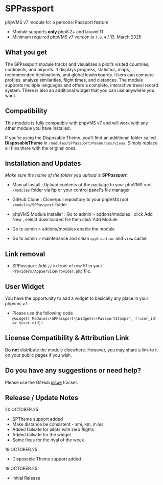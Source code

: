 # SPPassport

phpVMS v7 module for a personal Passport feature

* Module supports **only** php8.2+ and laravel 11
* Minimum required phpVMS v7 version is `7.0.4` / 13. March 2025

## What you get

The SPPassport module tracks and visualizes a pilot’s visited countries, continents, and airports. It displays progress, statistics, maps, recommended destinations, and global leaderboards. Users can compare profiles, analyze similarities, flight times, and distances. The module supports multiple languages and offers a complete, interactive travel record system. There is also an additional widget that you can use anywhere you want.

## Compatibility

This module is fully compatible with phpVMS v7 and will work with any other module you have installed.

If you’re using the Disposable Theme, you’ll find an additional folder called **DisposableTheme** in ``/modules/SPPassport/Resources/views``. Simply replace all files there with the original ones.

## Installation and Updates

_Make sure the name of the folder you upload is **SPPassport**._
* Manual Install : Upload contents of the package to your phpVMS root `/modules` folder via ftp or your control panel's file manager
* GitHub Clone : Clone/pull repository to your phpVMS root `/modules/SPPassport` folder
* phpVMS Module Installer : Go to admin > addons/modules , click Add New , select downloaded file then click Add Module

* Go to admin > addons/modules enable the module
* Go to admin > maintenance and clean `application` and `view` cache

## Link removal

* SPPassport: Add ``//`` in front of row 51 in your ``Providers/AppServiceProvider.php`` file.

## User Widget

You have the opportunity to add a widget to basically any place in your phpvms v7.

* Please use the following code ``@widget('Modules\\SPPassport\\Widgets\\PassportStamps', ['user_id' => $user->id])``

## License Compatibility & Attribution Link

Do **not** distribute the module elsewhere. However, you may share a link to it on your public pages if you wish.

## Do you have any suggestions or need help?
Please use the GitHub [issue](https://github.com/PaintSplasher/phpvms7_SPPassport/issues) tracker.

## Release / Update Notes

20.OCTOBER.25
* SPTheme support added
* Make distance be consistent - nmi, km, miles
* Added failsafe for pilots with zero flights
* Added failsafe for the widget
* Some fixes for the rival of the week

19.OCTOBER.25
* Disposable Theme support added

18.OCTOBER.25
* Initial Release